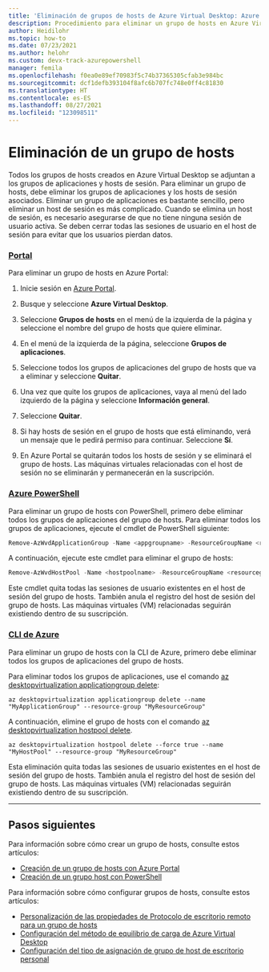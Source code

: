 ```yaml
---
title: 'Eliminación de grupos de hosts de Azure Virtual Desktop: Azure'
description: Procedimiento para eliminar un grupo de hosts en Azure Virtual Desktop.
author: Heidilohr
ms.topic: how-to
ms.date: 07/23/2021
ms.author: helohr
ms.custom: devx-track-azurepowershell
manager: femila
ms.openlocfilehash: f0ea0e89ef70983f5c74b37365305cfab3e984bc
ms.sourcegitcommit: dcf1defb393104f8afc6b707fc748e0ff4c81830
ms.translationtype: HT
ms.contentlocale: es-ES
ms.lasthandoff: 08/27/2021
ms.locfileid: "123098511"
---
```

# <a name="delete-a-host-pool"></a>Eliminación de un grupo de hosts

Todos los grupos de hosts creados en Azure Virtual Desktop se adjuntan a los grupos de aplicaciones y hosts de sesión. Para eliminar un grupo de hosts, debe eliminar los grupos de aplicaciones y los hosts de sesión asociados. Eliminar un grupo de aplicaciones es bastante sencillo, pero eliminar un host de sesión es más complicado. Cuando se elimina un host de sesión, es necesario asegurarse de que no tiene ninguna sesión de usuario activa. Se deben cerrar todas las sesiones de usuario en el host de sesión para evitar que los usuarios pierdan datos.

### <a name="portal"></a>[Portal](#tab/azure-portal)

Para eliminar un grupo de hosts en Azure Portal:

1. Inicie sesión en [Azure Portal](https://portal.azure.com/).

2. Busque y seleccione **Azure Virtual Desktop**.

3. Seleccione **Grupos de hosts** en el menú de la izquierda de la página y seleccione el nombre del grupo de hosts que quiere eliminar.

4. En el menú de la izquierda de la página, seleccione **Grupos de aplicaciones**.

5. Seleccione todos los grupos de aplicaciones del grupo de hosts que va a eliminar y seleccione **Quitar**.

6. Una vez que quite los grupos de aplicaciones, vaya al menú del lado izquierdo de la página y seleccione **Información general**.

7. Seleccione **Quitar**.

8. Si hay hosts de sesión en el grupo de hosts que está eliminando, verá un mensaje que le pedirá permiso para continuar. Seleccione **Sí**.

9. En Azure Portal se quitarán todos los hosts de sesión y se eliminará el grupo de hosts. Las máquinas virtuales relacionadas con el host de sesión no se eliminarán y permanecerán en la suscripción.

### <a name="azure-powershell"></a>[Azure PowerShell](#tab/azure-powershell)

Para eliminar un grupo de hosts con PowerShell, primero debe eliminar todos los grupos de aplicaciones del grupo de hosts. Para eliminar todos los grupos de aplicaciones, ejecute el cmdlet de PowerShell siguiente:

```powershell
Remove-AzWvdApplicationGroup -Name <appgroupname> -ResourceGroupName <resourcegroupname>
```

A continuación, ejecute este cmdlet para eliminar el grupo de hosts:

```powershell
Remove-AzWvdHostPool -Name <hostpoolname> -ResourceGroupName <resourcegroupname> -Force:$true
```

Este cmdlet quita todas las sesiones de usuario existentes en el host de sesión del grupo de hosts. También anula el registro del host de sesión del grupo de hosts. Las máquinas virtuales (VM) relacionadas seguirán existiendo dentro de su suscripción.

### <a name="azure-cli"></a>[CLI de Azure](#tab/azure-cli)

Para eliminar un grupo de hosts con la CLI de Azure, primero debe eliminar todos los grupos de aplicaciones del grupo de hosts. 

Para eliminar todos los grupos de aplicaciones, use el comando [az desktopvirtualization applicationgroup delete](/cli/azure/desktopvirtualization/applicationgroup#az_desktopvirtualization_applicationgroup_delete):

```azurecli
az desktopvirtualization applicationgroup delete --name "MyApplicationGroup" --resource-group "MyResourceGroup"
```

A continuación, elimine el grupo de hosts con el comando [az desktopvirtualization hostpool delete](/cli/azure/desktopvirtualization/hostpool#az_desktopvirtualization_hostpool_delete).

```azurecli
az desktopvirtualization hostpool delete --force true --name "MyHostPool" --resource-group "MyResourceGroup"
```

Esta eliminación quita todas las sesiones de usuario existentes en el host de sesión del grupo de hosts. También anula el registro del host de sesión del grupo de hosts. Las máquinas virtuales (VM) relacionadas seguirán existiendo dentro de su suscripción.

---

## <a name="next-steps"></a>Pasos siguientes

Para información sobre cómo crear un grupo de hosts, consulte estos artículos:

- [Creación de un grupo de hosts con Azure Portal](create-host-pools-azure-marketplace.md)
- [Creación de un grupo host con PowerShell](create-host-pools-powershell.md)

Para información sobre cómo configurar grupos de hosts, consulte estos artículos:

- [Personalización de las propiedades de Protocolo de escritorio remoto para un grupo de hosts](customize-rdp-properties.md)
- [Configuración del método de equilibrio de carga de Azure Virtual Desktop](configure-host-pool-load-balancing.md)
- [Configuración del tipo de asignación de grupo de host de escritorio personal](configure-host-pool-personal-desktop-assignment-type.md)
